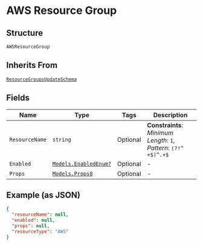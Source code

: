 
# AWS Resource Group

## Structure

`AWSResourceGroup`

## Inherits From

[`ResourceGroupsUpdateSchema`](../../doc/models/resource-groups-update-schema.md)

## Fields

| Name | Type | Tags | Description |
|  --- | --- | --- | --- |
| `ResourceName` | `string` | Optional | **Constraints**: *Minimum Length*: `1`, *Pattern*: `(?!^ +$)^.+$` |
| `Enabled` | [`Models.EnabledEnum?`](../../doc/models/enabled-enum.md) | Optional | - |
| `Props` | [`Models.Props8`](../../doc/models/props-8.md) | Optional | - |

## Example (as JSON)

```json
{
  "resourceName": null,
  "enabled": null,
  "props": null,
  "resourceType": "AWS"
}
```


